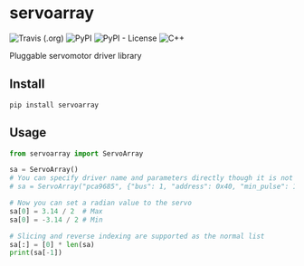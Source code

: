 # servoarray

![Travis (.org)](https://img.shields.io/travis/MonoMotion/servoarray.py.svg)
![PyPI](https://img.shields.io/pypi/v/servoarray.svg)
![PyPI - License](https://img.shields.io/pypi/l/servoarray.svg)
![C++](https://img.shields.io/badge/C%2B%2B-14-orange.svg)

Pluggable servomotor driver library

## Install

```shell
pip install servoarray
```

## Usage

```python
from servoarray import ServoArray

sa = ServoArray()
# You can specify driver name and parameters directly though it is not recommended
# sa = ServoArray("pca9685", {"bus": 1, "address": 0x40, "min_pulse": 150, "max_pulse": 600})

# Now you can set a radian value to the servo
sa[0] = 3.14 / 2  # Max
sa[0] = -3.14 / 2 # Min

# Slicing and reverse indexing are supported as the normal list
sa[:] = [0] * len(sa)
print(sa[-1])
```
